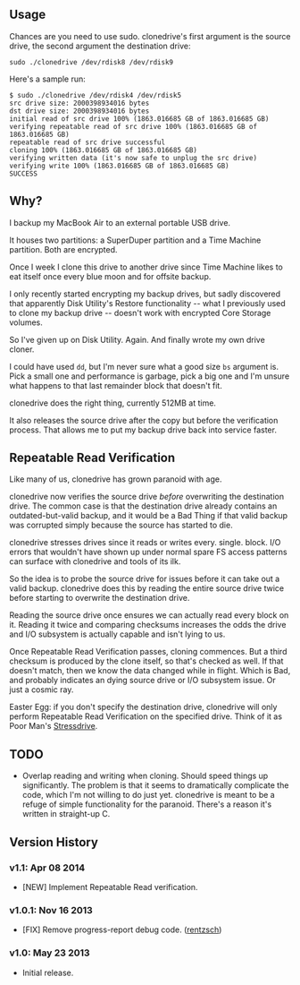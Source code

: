 Usage
-----

Chances are you need to use sudo. clonedrive's first argument is the source drive, the second argument the destination drive:

`sudo ./clonedrive /dev/rdisk8 /dev/rdisk9`

Here's a sample run:

	$ sudo ./clonedrive /dev/rdisk4 /dev/rdisk5
	src drive size: 2000398934016 bytes
	dst drive size: 2000398934016 bytes
	initial read of src drive 100% (1863.016685 GB of 1863.016685 GB)
	verifying repeatable read of src drive 100% (1863.016685 GB of 1863.016685 GB)
	repeatable read of src drive successful
	cloning 100% (1863.016685 GB of 1863.016685 GB)
	verifying written data (it's now safe to unplug the src drive)
	verifying write 100% (1863.016685 GB of 1863.016685 GB)
	SUCCESS

Why?
----

I backup my MacBook Air to an external portable USB drive.

It houses two partitions: a SuperDuper partition and a Time Machine partition. Both are encrypted.

Once I week I clone this drive to another drive since Time Machine likes to eat itself once every blue moon and for offsite backup.

I only recently started encrypting my backup drives, but sadly discovered that apparently Disk Utility's Restore functionality -- what I previously used to clone my backup drive -- doesn't work with encrypted Core Storage volumes.

So I've given up on Disk Utility. Again. And finally wrote my own drive cloner.

I could have used `dd`, but I'm never sure what a good size `bs` argument is. Pick a small one and performance is garbage, pick a big one and I'm unsure what happens to that last remainder block that doesn't fit.

clonedrive does the right thing, currently 512MB at time.

It also releases the source drive after the copy but before the verification process. That allows me to put my backup drive back into service faster.

Repeatable Read Verification
----------------------------

Like many of us, clonedrive has grown paranoid with age.

clonedrive now verifies the source drive *before* overwriting the destination drive. The common case is that the destination drive already contains an outdated-but-valid backup, and it would be a Bad Thing if that valid backup was corrupted simply because the source has started to die.

clonedrive stresses drives since it reads or writes every. single. block. I/O errors that wouldn't have shown up under normal spare FS access patterns can surface with clonedrive and tools of its ilk.

So the idea is to probe the source drive for issues before it can take out a valid backup. clonedrive does this by reading the entire source drive twice before starting to overwrite the destination drive.

Reading the source drive once ensures we can actually read every block on it. Reading it twice and comparing checksums increases the odds the drive and I/O subsystem is actually capable and isn't lying to us.

Once Repeatable Read Verification passes, cloning commences. But a third checksum is produced by the clone itself, so that's checked as well. If that doesn't match, then we know the data changed while in flight. Which is Bad, and probably indicates an dying source drive or I/O subsystem issue. Or just a cosmic ray.

Easter Egg: if you don't specify the destination drive, clonedrive will only perform Repeatable Read Verification on the specified drive. Think of it as Poor Man's [Stressdrive](https://github.com/rentzsch/stressdrive).

TODO
----

- Overlap reading and writing when cloning. Should speed things up significantly. The problem is that it seems to dramatically complicate the code, which I'm not willing to do just yet. clonedrive is meant to be a refuge of simple functionality for the paranoid. There's a reason it's written in straight-up C.

Version History
---------------

### v1.1: Apr 08 2014

- [NEW] Implement Repeatable Read verification.

### v1.0.1: Nov 16 2013

- [FIX] Remove progress-report debug code. ([rentzsch](https://github.com/rentzsch/clonedrive/commit/b87e53f4b11731dc6c225704fe7d546e359d6124))

### v1.0: May 23 2013

- Initial release.
